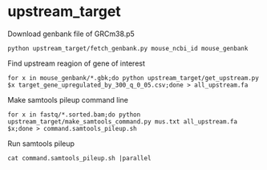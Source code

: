 # upstream_target

Download genbank file of GRCm38.p5
```
python upstream_target/fetch_genbank.py mouse_ncbi_id mouse_genbank
```

Find upstream reagion of gene of interest
```
for x in mouse_genbank/*.gbk;do python upstream_target/get_upstream.py $x target_gene_upregulated_by_300_q_0_05.csv;done > all_upstream.fa
```

Make samtools pileup command line
```
for x in fastq/*.sorted.bam;do python upstream_target/make_samtools_command.py mus.txt all_upstream.fa $x;done > command.samtools_pileup.sh
```

Run samtools pileup
```
cat command.samtools_pileup.sh |parallel
```

